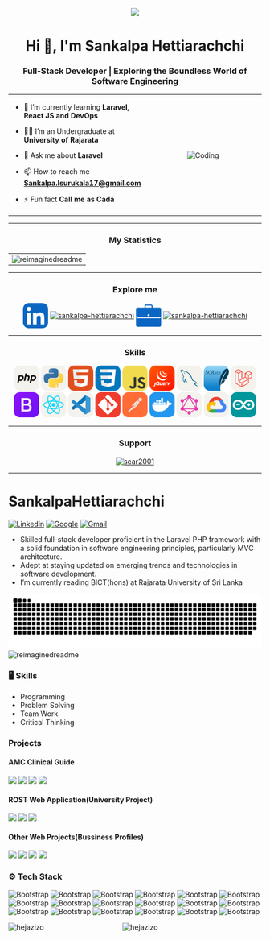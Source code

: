 
<p align="center" ><img  src = "https://github.com/7oSkaaa/7oSkaaa/blob/main/Images/about_me.gif?raw=true" width = 100px></p>
<h1 align="center">Hi 👋, I'm Sankalpa Hettiarachchi</h1>
<h3 align="center">Full-Stack Developer | Exploring the Boundless World of Software Engineering</h3>

<table align="center">
<tr border="none">
<td width="50%" align="left">
  
- 🌱 I’m currently learning **Laravel, React JS and DevOps**

- 🧑‍🎓 I’m an Undergraduate at **University of Rajarata**

- 💬 Ask me about **Laravel**

- 📫 How to reach me **Sankalpa.Isurukala17@gmail.com**
  
- ⚡ Fun fact **Call me as Cada**

</td>
<td width="50%" align="center">

  <img align="center" alt="Coding" width="450" src="https://repository-images.githubusercontent.com/588181932/e36ec678-7984-4cdd-8e4c-a3932772ff8e">

  </td>
</tr>
</table>

---

<h3 align="center">My Statistics</h3>
<p align="center">
<table align="center">
<tr border="none">
  <td>
  
  <img src="https://myreadme.vercel.app/api/embed/SankalpaHettiarachchi?panels=userstatistics,toprepositories,toplanguages,commitgraph" alt="reimaginedreadme" />
    
  </td>
</tr>
</table>
</p>

---

<h3 align="center">Explore me</h3>
<p align="center">
  <a href="www.linkedin.com/in/sankalpa-hettiarachchi-130867231" target="blank"><img align="center" src="https://github.com/SankalpaHettiarachchi/SankalpaHettiarachchi/blob/main/icons/LinkedIn.svg" alt="sankalpa-hettiarachchi" height="50" width="50" /></a>
  <a href="https://www.facebook.com/sankalpa.isurukala?mibextid=ZbWKwL" target="blank"><img align="center" src="https://raw.githubusercontent.com/rahuldkjain/github-profile-readme-generator/master/src/images/icons/Social/facebook.svg" alt="sankalpa-hettiarachchi" height="50" width="50" /></a>
  <a href="https://stackoverflow.com/users/16690365/sankalpa-isurukala" target="blank"><img align="center" src="https://github.com/SankalpaHettiarachchi/SankalpaHettiarachchi/blob/main/other/portfolio.svg" alt="sankalpa-hettiarachchi" height="50" width="50" /></a>
  <a href="https://stackoverflow.com/users/16690365/sankalpa-isurukala" target="blank"><img align="center" src="https://raw.githubusercontent.com/rahuldkjain/github-profile-readme-generator/master/src/images/icons/Social/stack-overflow.svg" alt="sankalpa-hettiarachchi" height="50" width="50" /></a>
</p>

---

<h3 align="center">Skills</h3>
<p align="center"> 
  <a href="https://www.php.net" target="_blank" rel="noreferrer"> <img src="https://github.com/SankalpaHettiarachchi/SankalpaHettiarachchi/blob/main/icons/PHP-Light.svg" alt="php" width="50" height="50"/></a>
  <a href="https://www.python.org" target="_blank" rel="noreferrer"> <img src="https://github.com/SankalpaHettiarachchi/SankalpaHettiarachchi/blob/main/icons/Python-Light.svg" alt="python" width="50" height="50"/></a>
  <a href="https://www.w3.org/html/" target="_blank" rel="noreferrer"> <img src="https://github.com/SankalpaHettiarachchi/SankalpaHettiarachchi/blob/main/icons/HTML.svg" alt="html5" width="50" height="50"/></a>
  <a href="https://www.w3schools.com/css/" target="_blank" rel="noreferrer"> <img src="https://github.com/SankalpaHettiarachchi/SankalpaHettiarachchi/blob/main/icons/CSS.svg" alt="css3" width="50" height="50"/></a>
  <a href="https://developer.mozilla.org/en-US/docs/Web/JavaScript" target="_blank" rel="noreferrer"> <img src="https://github.com/SankalpaHettiarachchi/SankalpaHettiarachchi/blob/main/icons/JavaScript.svg" alt="javascript" width="50" height="50"/></a>
  <a href="https://developer.mozilla.org/en-US/docs/Web/JavaScript" target="_blank" rel="noreferrer"> <img src="https://github.com/SankalpaHettiarachchi/SankalpaHettiarachchi/blob/main/icons/JQuery.svg" alt="Jquery" width="50" height="50"/></a>
  <a href="https://www.mysql.com/" target="_blank" rel="noreferrer"> <img src="https://github.com/SankalpaHettiarachchi/SankalpaHettiarachchi/blob/main/icons/MySQL-Light.svg" alt="mysql" width="50" height="50"/></a>
  <a href="https://www.mysql.com/" target="_blank" rel="noreferrer"> <img src="https://github.com/SankalpaHettiarachchi/SankalpaHettiarachchi/blob/main/icons/SQLite.svg" alt="sqlight" width="50" height="50"/></a>
  <a href="https://www.mysql.com/" target="_blank" rel="noreferrer"> <img src="https://github.com/SankalpaHettiarachchi/SankalpaHettiarachchi/blob/main/icons/Laravel-Light.svg" alt="laravel" width="50" height="50"/></a>
  <a href="https://getbootstrap.com" target="_blank" rel="noreferrer"> <img src="https://github.com/SankalpaHettiarachchi/SankalpaHettiarachchi/blob/main/icons/Bootstrap.svg" alt="bootstrap" width="50" height="50"/></a>
  <a href="https://reactjs.org/" target="_blank" rel="noreferrer"> <img src="https://github.com/SankalpaHettiarachchi/SankalpaHettiarachchi/blob/main/icons/React-Light.svg" alt="react" width="50" height="50"/></a>
  <a href="https://git-scm.com/" target="_blank" rel="noreferrer"> <img src="https://github.com/SankalpaHettiarachchi/SankalpaHettiarachchi/blob/main/icons/VSCode-Light.svg" alt="vscode" width="50" height="50"/></a>
  <a href="https://git-scm.com/" target="_blank" rel="noreferrer"> <img src="https://github.com/SankalpaHettiarachchi/SankalpaHettiarachchi/blob/main/icons/Git.svg" alt="git" width="50" height="50"/></a>
  <a href="https://postman.com" target="_blank" rel="noreferrer"> <img src="https://github.com/SankalpaHettiarachchi/SankalpaHettiarachchi/blob/main/icons/Postman.svg" alt="postman" width="50" height="50"/></a>
  <a href="https://reactjs.org/" target="_blank" rel="noreferrer"> <img src="https://github.com/SankalpaHettiarachchi/SankalpaHettiarachchi/blob/main/icons/Docker.svg" alt="Docker" width="50" height="50"/></a>
  <a href="https://reactjs.org/" target="_blank" rel="noreferrer"> <img src="https://github.com/SankalpaHettiarachchi/SankalpaHettiarachchi/blob/main/icons/GraphQL-Light.svg" alt="GraphQL" width="50" height="50"/></a>
  <a href="https://reactjs.org/" target="_blank" rel="noreferrer"> <img src="https://github.com/SankalpaHettiarachchi/SankalpaHettiarachchi/blob/main/icons/GCP-Light.svg" alt="GraphQL" width="50" height="50"/></a>
  <a href="https://reactjs.org/" target="_blank" rel="noreferrer"> <img src="https://github.com/SankalpaHettiarachchi/SankalpaHettiarachchi/blob/main/icons/Arduino.svg" alt="Arduino" width="50" height="50"/></a>
</p>

---

<h3 align="center">Support</h3>
<p align="center"><a href="https://www.buymeacoffee.com/scar2001"> <img align="center" src="https://cdn.buymeacoffee.com/buttons/v2/default-yellow.png" height="50" width="210" alt="scar2001" /></a></p>













-----------------------------------------------------------------------------------------------------------------------------------------------------------------------------------------------------------------








# SankalpaHettiarachchi

[![Linkedin](https://img.shields.io/badge/-LinkedIn-blue?style=flat&logo=Linkedin&logoColor=white)](https://www.linkedin.com/in/sankalpa-hettiarachchi-130867231/)
[![Google](https://img.shields.io/badge/-Google-blue?style=flat&logo=Google&logoColor=white)](https://g.dev/SankalpaHettiarachchi)
[![Gmail](https://img.shields.io/badge/-Gmail-c14438?style=flat&logo=Gmail&logoColor=white)](mailto:sankalpa.isurukala17@gmail.com)

-  Skilled full-stack developer proficient in the Laravel PHP framework with a solid foundation in 
    software engineering principles, particularly MVC architecture.
-  Adept at staying updated on emerging trends and technologies in software development. 
-  I’m currently reading BICT(hons) at Rajarata University of Sri Lanka 

<picture>
  <source
    media="(prefers-color-scheme: dark)"
    srcset="https://raw.githubusercontent.com/platane/snk/output/github-contribution-grid-snake-dark.svg"
  />
  <source
    media="(prefers-color-scheme: light)"
    srcset="https://raw.githubusercontent.com/platane/snk/output/github-contribution-grid-snake.svg"
  />
  <img
    alt="github contribution grid snake animation"
    src="https://raw.githubusercontent.com/platane/snk/output/github-contribution-grid-snake.svg"
  />
</picture>

<img src="https://myreadme.vercel.app/api/embed/SankalpaHettiarachchi?panels=userstatistics,toprepositories,toplanguages,commitgraph" alt="reimaginedreadme" />

### 🖥 Skills

- Programming
- Problem Solving
- Team Work
- Critical Thinking

### Projects

#### AMC Clinical Guide
<a href='https://amcclinicalguide.com.au/'><img src="https://github.com/SankalpaHettiarachchi/readme/blob/main/amc/1.png" width="20%"></img></a>
<a href='https://amcclinicalguide.com.au/'><img src="https://github.com/SankalpaHettiarachchi/readme/blob/main/amc/2.png" width="20%"></img></a>
<a href='https://amcclinicalguide.com.au/'><img src="https://github.com/SankalpaHettiarachchi/readme/blob/main/amc/3.png" width="20%"></img></a>
<a href='https://amcclinicalguide.com.au/'><img src="https://github.com/SankalpaHettiarachchi/readme/blob/main/amc/4.png" width="20%"></img></a>


#### ROST Web Application(University Project)

<a href='https://github.com/SankalpaHettiarachchi/Rost-Website'><img src="https://github.com/SankalpaHettiarachchi/readme/blob/main/rost/1.PNG" width="20%"></img></a>
<a href='https://github.com/SankalpaHettiarachchi/Rost-Website'><img src="https://github.com/SankalpaHettiarachchi/readme/blob/main/rost/2.PNG" width="20%"></img></a>
<a href='https://github.com/SankalpaHettiarachchi/Rost-Website'><img src="https://github.com/SankalpaHettiarachchi/readme/blob/main/rost/3.PNG" width="20%"></img></a>

#### Other Web Projects(Bussiness Profiles)
<a href='https://eliteglobedu.com/'><img src="https://github.com/SankalpaHettiarachchi/readme/blob/main/other/eliteSS.PNG" width="20%"></img></a>
<a href='https://cttravelsandtours.com/'><img src="https://github.com/SankalpaHettiarachchi/readme/blob/main/other/CTTravelsSS.PNG" width="20%"></img></a>
<a href='https://cushyk.com.au/'><img src="https://github.com/SankalpaHettiarachchi/readme/blob/main/other/CushyKSS.PNG" width="20%"></img></a>
<a href='https://raffaalfursanfoodandbeverages.com/'><img src="https://github.com/SankalpaHettiarachchi/readme/blob/main/other/raffalSS.PNG" width="20%"></img></a>

### ⚙️ Tech Stack

![Bootstrap](https://img.shields.io/badge/-MVC%20-05122A?style=flat-square&logo=MVC&color=353535) ![Bootstrap](https://img.shields.io/badge/-OOP-05122A?style=flat-square&logo=OOP&color=353535) ![Bootstrap](https://img.shields.io/badge/-PHP-05122A?style=flat-square&logo=PHP&color=353535) ![Bootstrap](https://img.shields.io/badge/-Laravel-05122A?style=flat-square&logo=Laravel&color=353535) ![Bootstrap](https://img.shields.io/badge/-Python-05122A?style=flat-square&logo=Python&color=353535) ![Bootstrap](https://img.shields.io/badge/-Bootstrap-05122A?style=flat-square&logo=Bootstrap&color=353535) ![Bootstrap](https://img.shields.io/badge/-JavaScript-05122A?style=flat-square&logo=JavaScript&color=353535) ![Bootstrap](https://img.shields.io/badge/-HTML-05122A?style=flat-square&logo=HTML&color=353535) ![Bootstrap](https://img.shields.io/badge/-CSS-05122A?style=flat-square&logo=CSS&color=353535) ![Bootstrap](https://img.shields.io/badge/-AWS-05122A?style=flat-square&logo=AWS&color=353535) ![Bootstrap](https://img.shields.io/badge/-Cpanel-05122A?style=flat-square&logo=Cpanel&color=353535) ![Bootstrap](https://img.shields.io/badge/-Google%20Cloud%20Console-05122A?style=flat-square&logo=Google-Cloud-Console&color=353535) ![Bootstrap](https://img.shields.io/badge/-MongoDB-05122A?style=flat-square&logo=MongoDB&color=353535) ![Bootstrap](https://img.shields.io/badge/-MySQL-05122A?style=flat-square&logo=MySQL&color=353535) ![Bootstrap](https://img.shields.io/badge/-Visual%20Studio%20Code-05122A?style=flat-square&logo=Visual-Studio-Code&color=353535) ![Bootstrap](https://img.shields.io/badge/-Xampp-05122A?style=flat-square&logo=Xampp&color=353535) ![Bootstrap](https://img.shields.io/badge/-Postman-05122A?style=flat-square&logo=Postman&color=353535) ![Bootstrap](https://img.shields.io/badge/-Canva-05122A?style=flat-square&logo=Canva&color=353535)

<div>
  <img width="45%" align="left" src="https://github-readme-stats.vercel.app/api/top-langs?username=hejazizo&show_icons=true&locale=en&layout=compact" alt="hejazizo" />
  <img width="50%"  src="https://github-readme-streak-stats.herokuapp.com/?user=hejazizo&" alt="hejazizo" />
</div>


